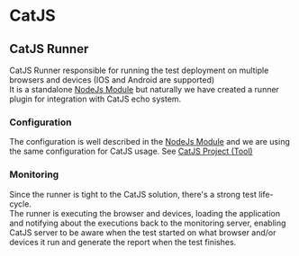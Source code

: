 CatJS
==============

## CatJS Runner
  CatJS Runner responsible for running the test deployment on multiple browsers and devices (IOS and Android are supported)  
  It is a standalone [NodeJs Module](https://www.npmjs.org/package/catjsrunner) but naturally we have created a runner plugin for integration with CatJS echo system.  
  
### Configuration
  The configuration is well described in the [NodeJs Module](https://www.npmjs.org/package/catjsrunner) and we are using the same configuration for CatJS usage. See [CatJS Project (Tool)](core/catjs_tool.html)
  
### Monitoring
  Since the runner is tight to the CatJS solution, there's a strong test life-cycle.  
  The runner is executing the browser and devices, loading the application and notifying about the executions back to the monitoring server, 
  enabling CatJS server to be aware when the test started on what browser and/or devices it run and generate the report when the test finishes.